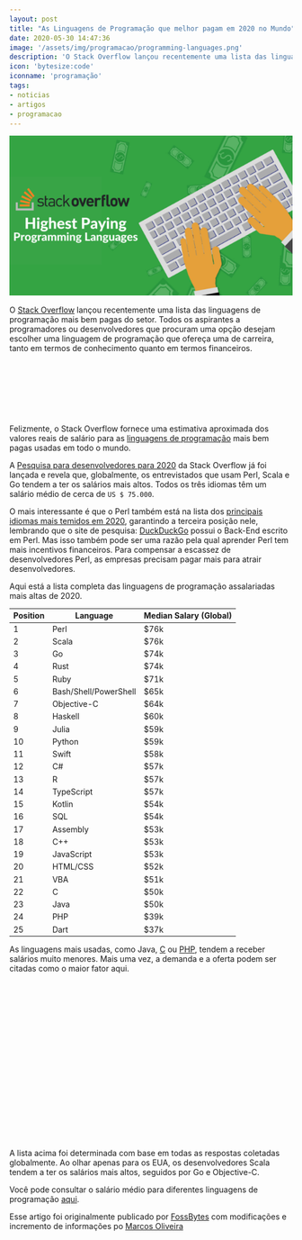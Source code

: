 ```yaml
---
layout: post
title: "As Linguagens de Programação que melhor pagam em 2020 no Mundo"
date: 2020-05-30 14:47:36
image: '/assets/img/programacao/programming-languages.png'
description: 'O Stack Overflow lançou recentemente uma lista das linguagens de programação mais bem pagas do setor.'
icon: 'bytesize:code'
iconname: 'programação'
tags:
- noticias
- artigos
- programacao
---
```


![As Linguagens de Programação que melhor pagam em 2020 no Mundo](/assets/img/programacao/programming-languages.png)

O [Stack Overflow](https://stackoverflow.com/) lançou recentemente uma lista das linguagens de programação mais bem pagas do setor. Todos os aspirantes a programadores ou desenvolvedores que procuram uma opção desejam escolher uma linguagem de programação que ofereça uma de carreira, tanto em termos de conhecimento quanto em termos financeiros.

<!-- LISTA MIN -->
<script async src="//pagead2.googlesyndication.com/pagead/js/adsbygoogle.js"></script>
<ins class="adsbygoogle"
style="display:inline-block;width:730px;height:95px"
data-ad-client="ca-pub-2838251107855362"
data-ad-slot="5351066970"></ins>
<script>
(adsbygoogle = window.adsbygoogle || []).push({});
</script>

Felizmente, o Stack Overflow fornece uma estimativa aproximada dos valores reais de salário para as [linguagens de programação](https://terminalroot.com.br/2019/10/linguagem-de-programacao.html) mais bem pagas usadas em todo o mundo.

A [Pesquisa para desenvolvedores para 2020](https://insights.stackoverflow.com/survey/2020#overview) da Stack Overflow já foi lançada e revela que, globalmente, os entrevistados que usam Perl, Scala e Go tendem a ter os salários mais altos. Todos os três idiomas têm um salário médio de cerca de `US $ 75.000`.

O mais interessante é que o Perl também está na lista dos [principais idiomas mais temidos em 2020](https://fossbytes.com/stack-overflow-most-loved-dreaded-wanted-programming-languages-in-2020/), garantindo a terceira posição nele, lembrando que o site de pesquisa: [DuckDuckGo](https://terminalroot.com.br/2019/10/como-pesquisar-no-google-e-duckduckgo-via-linha-de-comando.html) possui o Back-End escrito em Perl. Mas isso também pode ser uma razão pela qual aprender Perl tem mais incentivos financeiros. Para compensar a escassez de desenvolvedores Perl, as empresas precisam pagar mais para atrair desenvolvedores.

Aqui está a lista completa das linguagens de programação assalariadas mais altas de 2020.

<table class="table table-bordered table-responsive">
   <thead>
      <tr>
         <th>Position</th>
         <th>Language</th>
         <th>Median Salary (Global)</th>
      </tr>
   </thead>
   <tbody>
      <tr>
         <td>1</td>
         <td>Perl</td>
         <td>$76k</td>
      </tr>
      <tr>
         <td>2</td>
         <td>Scala</td>
         <td>$76k</td>
      </tr>
      <tr>
         <td>3</td>
         <td>Go</td>
         <td>$74k</td>
      </tr>
      <tr>
         <td>4</td>
         <td>Rust</td>
         <td>$74k</td>
      </tr>
      <tr>
         <td>5</td>
         <td>Ruby</td>
         <td>$71k</td>
      </tr>
      <tr>
         <td>6</td>
         <td>Bash/Shell/PowerShell</td>
         <td>$65k</td>
      </tr>
      <tr>
         <td>7</td>
         <td>Objective-C</td>
         <td>$64k</td>
      </tr>
      <tr>
         <td>8</td>
         <td>Haskell</td>
         <td>$60k</td>
      </tr>
      <tr>
         <td>9</td>
         <td>Julia</td>
         <td>$59k</td>
      </tr>
      <tr>
         <td>10</td>
         <td>Python</td>
         <td>$59k</td>
      </tr>
      <tr>
         <td>11</td>
         <td>Swift</td>
         <td>$58k</td>
      </tr>
      <tr>
         <td>12</td>
         <td>C#</td>
         <td>$57k</td>
      </tr>
      <tr>
         <td>13</td>
         <td>R</td>
         <td>$57k</td>
      </tr>
      <tr>
         <td>14</td>
         <td>TypeScript</td>
         <td>$57k</td>
      </tr>
      <tr>
         <td>15</td>
         <td>Kotlin</td>
         <td>$54k</td>
      </tr>
      <tr>
         <td>16</td>
         <td>SQL</td>
         <td>$54k</td>
      </tr>
      <tr>
         <td>17</td>
         <td>Assembly</td>
         <td>$53k</td>
      </tr>
      <tr>
         <td>18</td>
         <td>C++</td>
         <td>$53k</td>
      </tr>
      <tr>
         <td>19</td>
         <td>JavaScript</td>
         <td>$53k</td>
      </tr>
      <tr>
         <td>20</td>
         <td>HTML/CSS</td>
         <td>$52k</td>
      </tr>
      <tr>
         <td>21</td>
         <td>VBA</td>
         <td>$51k</td>
      </tr>
      <tr>
         <td>22</td>
         <td>C</td>
         <td>$50k</td>
      </tr>
      <tr>
         <td>23</td>
         <td>Java</td>
         <td>$50k</td>
      </tr>
      <tr>
         <td>24</td>
         <td>PHP</td>
         <td>$39k</td>
      </tr>
      <tr>
         <td>25</td>
         <td>Dart</td>
         <td>$37k</td>
      </tr>
   </tbody>
</table>



As linguagens mais usadas, como Java, [C](https://terminalroot.com.br/tags/#linguagemc) ou [PHP](https://terminalroot.com.br/tags/#php), tendem a receber salários muito menores. Mais uma vez, a demanda e a oferta podem ser citadas como o maior fator aqui.

<!-- QUADRADO -->
<script async src="//pagead2.googlesyndication.com/pagead/js/adsbygoogle.js"></script>
<ins class="adsbygoogle"
style="display:inline-block;width:336px;height:280px"
data-ad-client="ca-pub-2838251107855362"
data-ad-slot="5351066970"></ins>
<script>
(adsbygoogle = window.adsbygoogle || []).push({});
</script>

A lista acima foi determinada com base em todas as respostas coletadas globalmente. Ao olhar apenas para os EUA, os desenvolvedores Scala tendem a ter os salários mais altos, seguidos por Go e Objective-C.

Você pode consultar o salário médio para diferentes linguagens de programação [aqui](https://insights.stackoverflow.com/survey/2020#top-paying-technologies).


<!-- RETANGULO LARGO 2 -->
<script async src="//pagead2.googlesyndication.com/pagead/js/adsbygoogle.js"></script>
<ins class="adsbygoogle"
style="display:block; text-align:center;"
data-ad-layout="in-article"
data-ad-format="fluid"
data-ad-client="ca-pub-2838251107855362"
data-ad-slot="8549252987"></ins>
<script>
(adsbygoogle = window.adsbygoogle || []).push({});
</script>


Esse artigo foi originalmente publicado por [FossBytes](https://fossbytes.com/stack-overflow-highest-salary-programming-languages-2020/) com modificações e incremento de informações po [Marcos Oliveira](https://terminalroot.com.br)

